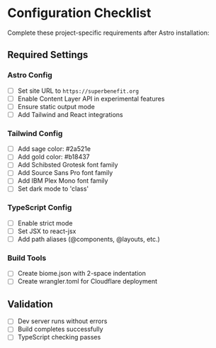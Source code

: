 # Configuration Checklist

Complete these project-specific requirements after Astro installation:

## Required Settings

### Astro Config
- [ ] Set site URL to `https://superbenefit.org`
- [ ] Enable Content Layer API in experimental features
- [ ] Ensure static output mode
- [ ] Add Tailwind and React integrations

### Tailwind Config  
- [ ] Add sage color: #2a521e
- [ ] Add gold color: #b18437
- [ ] Add Schibsted Grotesk font family
- [ ] Add Source Sans Pro font family
- [ ] Add IBM Plex Mono font family
- [ ] Set dark mode to 'class'

### TypeScript Config
- [ ] Enable strict mode
- [ ] Set JSX to react-jsx
- [ ] Add path aliases (@components, @layouts, etc.)

### Build Tools
- [ ] Create biome.json with 2-space indentation
- [ ] Create wrangler.toml for Cloudflare deployment

## Validation
- [ ] Dev server runs without errors
- [ ] Build completes successfully
- [ ] TypeScript checking passes
